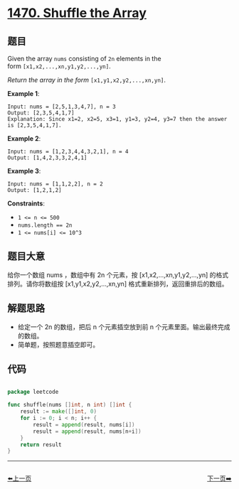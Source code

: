 # [1470. Shuffle the Array](https://leetcode.com/problems/shuffle-the-array/)

## 题目

Given the array `nums` consisting of `2n` elements in the form `[x1,x2,...,xn,y1,y2,...,yn]`.

*Return the array in the form* `[x1,y1,x2,y2,...,xn,yn]`.

**Example 1**:

```
Input: nums = [2,5,1,3,4,7], n = 3
Output: [2,3,5,4,1,7] 
Explanation: Since x1=2, x2=5, x3=1, y1=3, y2=4, y3=7 then the answer is [2,3,5,4,1,7].

```

**Example 2**:

```
Input: nums = [1,2,3,4,4,3,2,1], n = 4
Output: [1,4,2,3,3,2,4,1]

```

**Example 3**:

```
Input: nums = [1,1,2,2], n = 2
Output: [1,2,1,2]

```

**Constraints**:

- `1 <= n <= 500`
- `nums.length == 2n`
- `1 <= nums[i] <= 10^3`

## 题目大意

给你一个数组 nums ，数组中有 2n 个元素，按 [x1,x2,...,xn,y1,y2,...,yn] 的格式排列。请你将数组按 [x1,y1,x2,y2,...,xn,yn] 格式重新排列，返回重排后的数组。

## 解题思路

- 给定一个 2n 的数组，把后 n 个元素插空放到前 n 个元素里面。输出最终完成的数组。
- 简单题，按照题意插空即可。

## 代码

```go

package leetcode

func shuffle(nums []int, n int) []int {
	result := make([]int, 0)
	for i := 0; i < n; i++ {
		result = append(result, nums[i])
		result = append(result, nums[n+i])
	}
	return result
}

```


----------------------------------------------
<div style="display: flex;justify-content: space-between;align-items: center;">
<p><a href="https://books.halfrost.com/leetcode/ChapterFour/1400~1499/1464.Maximum-Product-of-Two-Elements-in-an-Array/">⬅️上一页</a></p>
<p><a href="https://books.halfrost.com/leetcode/ChapterFour/1400~1499/1480.Running-Sum-of-1d-Array/">下一页➡️</a></p>
</div>
